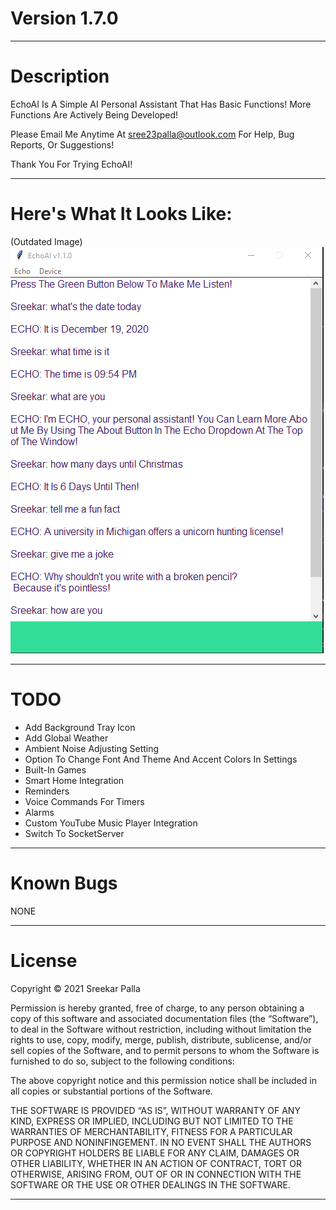 # Version 1.7.0
***
# Description
EchoAI Is A Simple AI Personal Assistant That Has Basic Functions! More Functions Are Actively Being Developed!

Please Email Me Anytime At sree23palla@outlook.com For Help, Bug Reports, Or Suggestions!

Thank You For Trying EchoAI!
***
# Here's What It Looks Like:
(Outdated Image)
![img_1.png](img_1.png)
***
# TODO
* Add Background Tray Icon
* Add Global Weather
* Ambient Noise Adjusting Setting
* Option To Change Font And Theme And Accent Colors In Settings
* Built-In Games
* Smart Home Integration
* Reminders
* Voice Commands For Timers
* Alarms
* Custom YouTube Music Player Integration  
* Switch To SocketServer
***
# Known Bugs
NONE
***
# License
Copyright © 2021 Sreekar Palla

Permission is hereby granted, free of charge, to any person obtaining a copy of this software and associated
documentation files (the “Software”), to deal in the Software without restriction, including without limitation the
rights to use, copy, modify, merge, publish, distribute, sublicense, and/or sell copies of the Software, and to
permit persons to whom the Software is furnished to do so, subject to the following conditions:

The above copyright notice and this permission notice shall be included in all copies or substantial portions of the
Software.

THE SOFTWARE IS PROVIDED “AS IS”, WITHOUT WARRANTY OF ANY KIND, EXPRESS OR IMPLIED, INCLUDING BUT NOT LIMITED TO THE
WARRANTIES OF MERCHANTABILITY, FITNESS FOR A PARTICULAR PURPOSE AND NONINFINGEMENT. IN NO EVENT SHALL THE AUTHORS OR
COPYRIGHT HOLDERS BE LIABLE FOR ANY CLAIM, DAMAGES OR OTHER LIABILITY, WHETHER IN AN ACTION OF CONTRACT, TORT OR
OTHERWISE, ARISING FROM, OUT OF OR IN CONNECTION WITH THE SOFTWARE OR THE USE OR OTHER DEALINGS IN THE SOFTWARE.
***